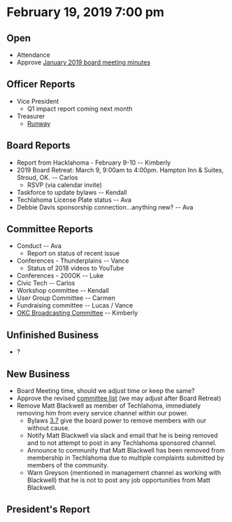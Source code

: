 # February 19, 2019 7:00 pm

## Open
* Attendance
* Approve [January 2019 board meeting minutes](https://github.com/techlahoma/board_meetings/blob/master/2019/01_january_minutes.md)

## Officer Reports
* Vice President
    - Q1 impact report coming next month
* Treasurer
    - [Runway](https://docs.google.com/spreadsheets/d/1BdSo4lCJLIDFu0a3EfQ3AWu2wgmotYP-qIzIDC4PXsk/edit?usp=sharing)
    
## Board Reports
* Report from Hacklahoma - February 9-10  -- Kimberly
* 2019 Board Retreat: March 9, 9:00am to 4:00pm. Hampton Inn & Suites, Stroud, OK. -- Carlos
    - RSVP (via calendar invite)
* Taskforce to update bylaws -- Kendall
* Techlahoma License Plate status -- Ava
* Debbie Davis sponsorship connection...anything new? -- Ava

## Committee Reports
* Conduct -- Ava
    - Report on status of recent issue
* Conferences - Thunderplains -- Vance
    - Status of 2018 videos to YouTube
* Conferences - 200OK -- Luke
* Civic Tech -- Carlos
* Workshop committee -- Kendall  
* User Group Committee -- Carmen
* Fundraising committee -- Lucas / Vance
* [OKC Broadcasting Committee](https://github.com/techlahoma/board_meetings/blob/master/2019/attachments/02_broadcasting.md) -- Kimberly

## Unfinished Business
* ?

## New Business
* Board Meeting time, should we adjust time or keep the same?
* Approve the revised [committee list](https://docs.google.com/spreadsheets/d/1I8D_5JooAmO2KLv4x9UjwIWndH7FU9X-sqQQm_0ahZQ/edit?usp=sharing) (we may adjust after Board Retreat)
* Remove Matt Blackwell as member of Techlahoma, immediately removing him from every service channel within our power.
    - Bylaws [3.7](https://github.com/techlahoma/legal/blob/master/bylaws/bylaws.md) give the board power to remove members with our without cause.
    - Notify Matt Blackwell via slack and email that he is being removed and to not attempt to post in any Techlahoma sponsored channel.
    - Announce to community that Matt Blackwell has been removed from membership in Techlahoma due to multiple complaints submitted by members of the community.
    - Warn Greyson (mentioned in management channel as working with Blackwell) that he is not to post any job opportunities from Matt Blackwell.


## President's Report 
